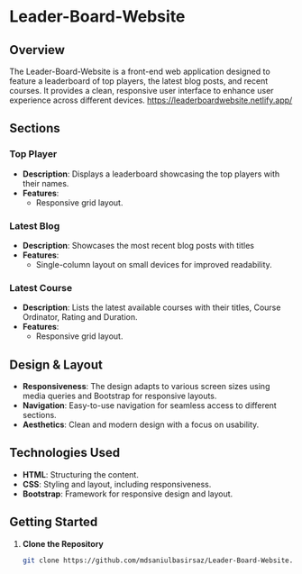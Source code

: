 # Leader-Board-Website

## Overview

The Leader-Board-Website is a front-end web application designed to feature a leaderboard of top players, the latest blog posts, and recent courses. It provides a clean, responsive user interface to enhance user experience across different devices.
https://leaderboardwebsite.netlify.app/
## Sections

### Top Player

- **Description**: Displays a leaderboard showcasing the top players with their names.
- **Features**: 
  - Responsive grid layout.

### Latest Blog

- **Description**: Showcases the most recent blog posts with titles
- **Features**: 
  - Single-column layout on small devices for improved readability.

### Latest Course

- **Description**: Lists the latest available courses with their titles, Course Ordinator, Rating and Duration.
- **Features**: 
  - Responsive grid layout.
## Design & Layout

- **Responsiveness**: The design adapts to various screen sizes using media queries and Bootstrap for responsive layouts.
- **Navigation**: Easy-to-use navigation for seamless access to different sections.
- **Aesthetics**: Clean and modern design with a focus on usability.

## Technologies Used

- **HTML**: Structuring the content.
- **CSS**: Styling and layout, including responsiveness.
- **Bootstrap**: Framework for responsive design and layout.

## Getting Started

1. **Clone the Repository**
   ```bash
   git clone https://github.com/mdsaniulbasirsaz/Leader-Board-Website.git

